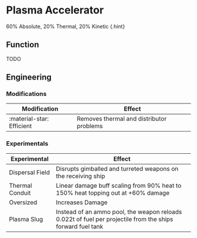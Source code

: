 # Plasma Accelerator

60% Absolute, 20% Thermal, 20% Kinetic
{.hint}

## Function

TODO

## Engineering
### Modifications

|Modification|Effect|
|-|-|
|:material-star: Efficient|Removes thermal and distributor problems|

### Experimentals

|Experimental|Effect|
|-|-|
|Dispersal Field|Disrupts gimballed and turreted weapons on the receiving ship|
|Thermal Conduit|Linear damage buff scaling from 90% heat to 150% heat topping out at +60% damage|
|Oversized|Increases Damage|
|Plasma Slug|Instead of an ammo pool, the weapon reloads 0.022t of fuel per projectile from the ships forward fuel tank|
